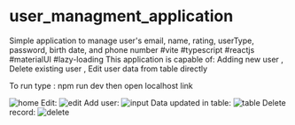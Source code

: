 # user_managment_application
Simple application to manage user's email, name, rating, userType, password, birth date, and phone number #vite #typescript #reactjs #materialUI #lazy-loading 
This application is capable of: 
Adding new user
, Delete existing user
, Edit user data from table directly

To run type : 
npm run dev 
then open localhost link


![home](https://user-images.githubusercontent.com/69760660/204160531-a22fa022-a3c0-4b41-8441-820a88d6162e.jpg)
Edit:
![edit](https://user-images.githubusercontent.com/69760660/204160730-2677609c-545f-4b82-88c6-273b01159c30.jpg)
Add user:
![input](https://user-images.githubusercontent.com/69760660/204160554-dd2b4fcb-cac9-49c1-9df8-8c604bdd1290.jpg)
Data updated in table:
![table](https://user-images.githubusercontent.com/69760660/204160558-6e303ca4-029d-4fe9-a890-2a0eb7d5434d.jpg)
Delete record:
![delete](https://user-images.githubusercontent.com/69760660/204160561-f47f136a-61d3-4764-bdf7-d1a24f4d400d.jpg)






